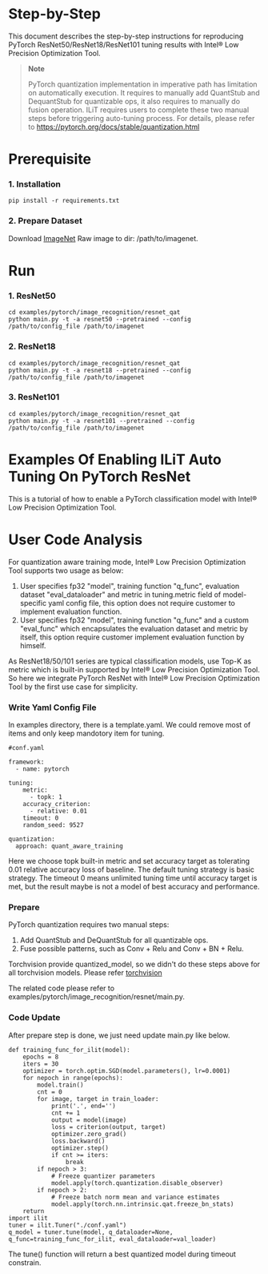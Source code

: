 Step-by-Step
============

This document describes the step-by-step instructions for reproducing PyTorch ResNet50/ResNet18/ResNet101 tuning results with Intel® Low Precision Optimization Tool.

> **Note**
>
> PyTorch quantization implementation in imperative path has limitation on automatically execution.
> It requires to manually add QuantStub and DequantStub for quantizable ops, it also requires to manually do fusion operation.
> ILiT requires users to complete these two manual steps before triggering auto-tuning process.
> For details, please refer to https://pytorch.org/docs/stable/quantization.html

# Prerequisite

### 1. Installation

  ```Shell
  pip install -r requirements.txt
  ```

### 2. Prepare Dataset

  Download [ImageNet](http://www.image-net.org/) Raw image to dir: /path/to/imagenet.


# Run

### 1. ResNet50

  ```Shell
  cd examples/pytorch/image_recognition/resnet_qat
  python main.py -t -a resnet50 --pretrained --config /path/to/config_file /path/to/imagenet
  ```

### 2. ResNet18

  ```Shell
  cd examples/pytorch/image_recognition/resnet_qat
  python main.py -t -a resnet18 --pretrained --config /path/to/config_file /path/to/imagenet
  ```

### 3. ResNet101

  ```Shell
  cd examples/pytorch/image_recognition/resnet_qat
  python main.py -t -a resnet101 --pretrained --config /path/to/config_file /path/to/imagenet
  ```

Examples Of Enabling ILiT Auto Tuning On PyTorch ResNet
=======================================================

This is a tutorial of how to enable a PyTorch classification model with Intel® Low Precision Optimization Tool.

# User Code Analysis

For quantization aware training mode, Intel® Low Precision Optimization Tool supports two usage as below:

1. User specifies fp32 "model", training function "q_func", evaluation dataset "eval_dataloader" and metric in tuning.metric field of model-specific yaml config file, this option does not require customer to implement evaluation function.
2. User specifies fp32 "model", training function "q_func" and a custom "eval_func" which encapsulates the evaluation dataset and metric by itself, this option require customer implement evaluation function by himself.

As ResNet18/50/101 series are typical classification models, use Top-K as metric which is built-in supported by Intel® Low Precision Optimization Tool. So here we integrate PyTorch ResNet with Intel® Low Precision Optimization Tool by the first use case for simplicity.

### Write Yaml Config File

In examples directory, there is a template.yaml. We could remove most of items and only keep mandotory item for tuning. 


```
#conf.yaml

framework:
  - name: pytorch

tuning:
    metric:
      - topk: 1
    accuracy_criterion:
      - relative: 0.01
    timeout: 0
    random_seed: 9527

quantization:
  approach: quant_aware_training
```

Here we choose topk built-in metric and set accuracy target as tolerating 0.01 relative accuracy loss of baseline. The default tuning strategy is basic strategy. The timeout 0 means unlimited tuning time until accuracy target is met, but the result maybe is not a model of best accuracy and performance.

### Prepare

PyTorch quantization requires two manual steps:

1. Add QuantStub and DeQuantStub for all quantizable ops.
2. Fuse possible patterns, such as Conv + Relu and Conv + BN + Relu.

Torchvision provide quantized_model, so we didn't do these steps above for all torchvision models. Please refer [torchvision](https://github.com/pytorch/vision/tree/master/torchvision/models/quantization)

The related code please refer to examples/pytorch/image_recognition/resnet/main.py.

### Code Update

After prepare step is done, we just need update main.py like below.

```
def training_func_for_ilit(model):
    epochs = 8
    iters = 30
    optimizer = torch.optim.SGD(model.parameters(), lr=0.0001)
    for nepoch in range(epochs):
        model.train()
        cnt = 0
        for image, target in train_loader:
            print('.', end='')
            cnt += 1
            output = model(image)
            loss = criterion(output, target)
            optimizer.zero_grad()
            loss.backward()
            optimizer.step()
            if cnt >= iters:
                break
        if nepoch > 3:
            # Freeze quantizer parameters
            model.apply(torch.quantization.disable_observer)
        if nepoch > 2:
            # Freeze batch norm mean and variance estimates
            model.apply(torch.nn.intrinsic.qat.freeze_bn_stats)
    return
import ilit
tuner = ilit.Tuner("./conf.yaml")
q_model = tuner.tune(model, q_dataloader=None, q_func=training_func_for_ilit, eval_dataloader=val_loader)
```

The tune() function will return a best quantized model during timeout constrain.
